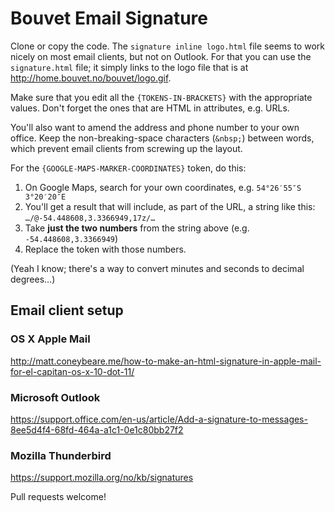 # Bouvet Email Signature

Clone or copy the code. The `signature inline logo.html` file seems to work
nicely on most email clients, but not on Outlook. For that you can use the
`signature.html` file; it simply links to the
logo file that is at http://home.bouvet.no/bouvet/logo.gif.

Make sure that you edit all the `{TOKENS-IN-BRACKETS}` with the appropriate
values. Don't forget the ones that are HTML in attributes, e.g. URLs.

You'll also want to amend the address and phone number to your own office. Keep the non-breaking-space characters (`&nbsp;`) between words, which prevent email clients from screwing up the layout.

For the `{GOOGLE-MAPS-MARKER-COORDINATES}` token, do this:

1. On Google Maps, search for your own coordinates, e.g. `54°26′55″S 3°20′20″E`
2. You'll get a result that will include, as part of the URL, a string like
   this: `…/@-54.448608,3.3366949,17z/…`
3. Take **just the two numbers** from the string above (e.g. `-54.448608,3.3366949`)
4. Replace the token with those numbers.

(Yeah I know; there's a way to convert minutes and seconds to decimal degrees…)

## Email client setup

### OS X Apple Mail

http://matt.coneybeare.me/how-to-make-an-html-signature-in-apple-mail-for-el-capitan-os-x-10-dot-11/

### Microsoft Outlook

https://support.office.com/en-us/article/Add-a-signature-to-messages-8ee5d4f4-68fd-464a-a1c1-0e1c80bb27f2

### Mozilla Thunderbird

https://support.mozilla.org/no/kb/signatures

Pull requests welcome!
